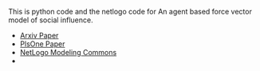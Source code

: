 This is python code and the netlogo code for An agent based force vector model of social influence.
- [Arxiv Paper](https://arxiv.org/abs/2112.07354#:~:text=The%20model%20is%20based%20on%20a%20vector%20representation,effect%20of%20each%20agent%20on%20all%20other%20agents.)
- [PlsOne Paper](https://journals.plos.org/plosone/article?id=10.1371/journal.pone.0259625)
- [NetLogo Modeling Commons](https://modelingcommons.org/browse/one_model/6435#model_tabs_browse_info)
- 

